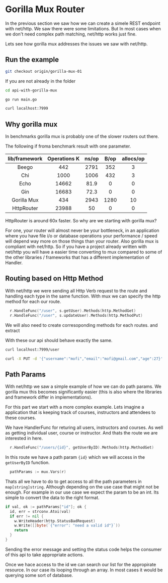 # Gorilla Mux Router

In the previous section we saw how we can create a simele REST endpoint with net/http. We saw there were some limitations. But In most cases when we don't need complex path matching, net/http works just fine. 

Lets see how gorilla mux addresses the issues we saw with net/http.

## Run the example

```bash
git checkout origin/gorilla-mux-01
```

If you are not already in the folder
```bash
cd api-with-gorilla-mux
```

```bash
go run main.go
```

```bash
curl localhost:7999
```

## Why gorilla mux

In benchmarks gorilla mux is probably one of the slower routers out there. 

The following if froma benchmark result with one parameter.

| lib/framework | Operations K | ns/op | B/op | allocs/op |
|:-------------:|:------------:|:-----:|:----:|:---------:|
|     Beego     |      442     |  2791 |  352 |     3     |
|      Chi      |     1000     |  1006 |  432 |     3     |
|      Echo     |     14662    |  81.9 |   0  |     0     |
|      Gin      |     16683    |  72.3 |   0  |     0     |
|  Gorilla Mux  |      434     |  2943 | 1280 |     10    |
|   HttpRouter  |     23988    |   50  |   0  |     0     |

HttpRouter is around 60x faster. So why are we starting with gorilla mux?

For one, your router will almost never be your bottleneck, in an application where you have file i/o or database operations your performance / speed will depend way more on those things than your router. Also gorilla mux is compliant with net/http. So if you have a project already written with net/http you will have a easier time converting to mux compared to some of the other libraries / frameworks that has a different implementation of Handler.

## Routing based on Http Method

With net/http we were sending all Http Verb request to the route and handling each type in the same function. With mux we can specify the http method for each our route.

```go
  r.HandleFunc("/user", s.getUser).Methods(http.MethodGet)
  r.HandleFunc("/user", s.updateUser).Methods(http.MethodPut)
```

We will also need to create corresoponding methods for each routes. and extract 

With these our api should behave exactly the same.

```bash
curl localhost:7999/user 
```

```bash
curl -X PUT -d '{"username":"mofi","email":"mofi@gmail.com","age":27}' localhost:7999/user
```

## Path Params
With net/http we saw a simple example of how we can do path params. We gorilla mux this becomes significantly easier (this is also where the libraries and framework differ in implementations). 

For this part we start with a more complex example. Lets imagine a application that is keeping track of courses, instructors and attendees to these courses.

We have HandlerFunc for returing all users, instructors and courses. As well as getting individual user, course or instructor. And thats the route we are interested in here.

```go
  r.HandleFunc("/users/{id}", getUserByID).Methods(http.MethodGet)
```

In this route we have a path param `{id}` which we will access in the `getUserByID` function. 

```go
  pathParams := mux.Vars(r)
```

Thats all we have to do to get access to all the path parameters in `map[string]string`. Although depending on the use case that might not be enough. For example in our use case we expect the param to be an int. Its simple to convert the data to the right format. 

```go
if val, ok := pathParams["id"]; ok {
  id, err = strconv.Atoi(val)
  if err != nil {
    w.WriteHeader(http.StatusBadRequest)
    w.Write([]byte(`{"error": "need a valid id"}`))
    return
  }
}
```

Sending the error message and setting the status code helps the consumer of this api to take appropriate actions.

Once we hace access to the id we can search our list for the appropirate resource. In our case its looping through an array. In most cases it would be querying some sort of database.

